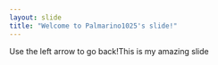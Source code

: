 ```yaml
---
layout: slide
title: "Welcome to Palmarino1025's slide!"
---
```

Use the left arrow to go back!This is my amazing slide
